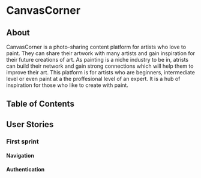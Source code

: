 # CanvasCorner

## About
CanvasCorner is a photo-sharing content platform for artists who love to paint. They can share their artwork with many artists and gain inspiration for their future creations of art. As painting is a niche industry to be in, atrists can build their network and gain strong connections which will help them to improve their art. This platform is for artists who are beginners, intermediate level or even paint at a the proffesional level of an expert. It is a hub of inspiration for those who like to create with paint.

## Table of Contents
## User Stories

### First sprint

#### Navigation 
#### Authentication 

